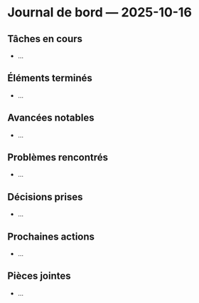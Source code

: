 ﻿# Journal de bord — 2025-10-16

## Tâches en cours
- …

## Éléments terminés
- …

## Avancées notables
- …

## Problèmes rencontrés
- …

## Décisions prises
- …

## Prochaines actions
- …

## Pièces jointes
- …
